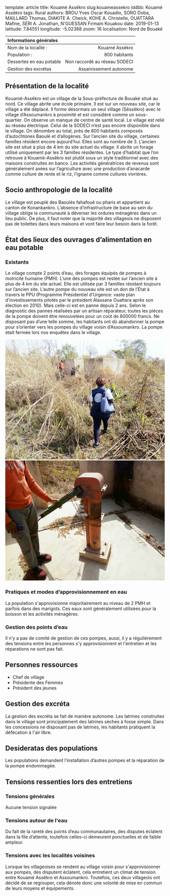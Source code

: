 template: article
title: Kouamé Assêkro
slug:kouameassekro
iddbb: Kouamé Assèkro
tags: Rural
authors: BROU Yves Oscar Kouadio, SORO Doba, MAILLARD Thomas, DIAKITE A. Cheick, KOHE A. Christelle, OUATTARA Mafine, SERI A. Jonathan, N'GUESSAN Firmain Kouakou
date: 2019-01-13
latitude:  7.84551
longitude: -5.02388
zoom: 16
localisation: Nord de Bouaké


|Informations générales||
|:--|--:|
| Nom de la localité : | Kouamé Assèkro | 
| Population : | 800 habitants | 
| Dessertes en eau potable | Non raccordé au réseau SODECI | 
| Gestion des excrétas | Assainissement autonome | 


## Présentation de la localité
Kouamé-Assêkro est un village de la Sous-préfecture de Bouaké situé au nord. Ce village abrite une école primaire. Il est sur un nouveau site, car le village a été déplacé. Il forme désormais un seul village (Sêssêkro) avec le village d’Assoumankro à proximité et est considéré comme un sous-quartier. On observe un manque de centre de santé local. Le village est relié au réseau électrique. Celui de la SODECI n’est pas encore disponible dans le village. On dénombre au total, près de 800 habitants composés d’autochtones Baoulé et d’allogènes.
Sur l’ancien site du village, certaines familles résident encore aujourd’hui. Elles sont au nombre de 3. L’ancien site est situé à plus de 4 km du site actuel du village. Il abrite un forage utilisé uniquement par les 3 familles résidentes.
Le type d’habitat que l’on retrouve à Kouamé-Assêkro est plutôt sous un style traditionnel avec des maisons construites en banco. 
Les activités génératrices de revenus sont généralement axées sur l’agriculture avec une production d’anacarde comme culture de rente et le riz, l’igname comme cultures vivrières.

## Socio anthropologie de la localité 

Le village est peuplé des Baoulés fahafouè ou pharis et appartient au canton de Konankankro. L’absence d’infrastructure de base au sein du village oblige la communauté à déverser les ordures ménagères dans un lieu public. De plus, il faut noter que la majorité des villageois ne disposent pas de toilettes dans leurs maisons et vont faire leur besoin dans la forêt.

## État des lieux des ouvrages d’alimentation en eau potable

### Existants
Le village compte 2 points d’eau, des forages équipés de pompes à motricité humaine (PMH). L’une des pompes est restée sur l’ancien site à plus de 4 km du site actuel. Elle est utilisée par 3 familles résidant toujours sur l’ancien site. L’autre pompe du nouveau site est un don de l’État à travers le PPU (Programme Présidentiel d'Urgence: vaste plan d'investissements pilotés par le président Alassane Ouattara après son élection en 2010). Mais celle-ci est en panne depuis 2 ans. Selon le diagnostic des pannes réalisées par un artisan réparateur, toutes les pièces de la pompe doivent être renouvelées pour un coût de 800000 francs.  Ne disposant pas d’une telle somme, les habitants ont dû abandonner la pompe pour s’orienter vers les pompes du village voisin d’Assoumankro.
La pompe était fermée lors nos enquêtes dans le village.   


![PMH en panne](images/kouameassekro1.jpg "PMH en panne")
![PMH en panne](images/kouameassekro2.jpg "PMH en panne")

### Pratiques et modes d’approvisionnement en eau

La population s'approvisionne majoritairement au niveau de 2 PMH et parfois dans des marigots. Ces eaux sont généralement utilisées pour la boisson et les activités ménagères. 

### Gestion des points d’eau
Il n’y a pas de comité de gestion de ces pompes, aussi, il y a régulièrement des tensions entre les personnes s'y approvisionnent et l'entretien et les réparations ne sont pas fait.

## Personnes ressources


* Chef de village 
* Présidente des Femmes                                
* Président des jeunes

## Gestion des excréta
La gestion des excréta se fait de manière autonome. Les latrines construites dans le village sont principalement des latrines sèches à fosse simple. Dans les concessions ne disposant pas de latrines, les habitants pratiquent la défécation à l'air libre. 

## Desideratas des populations

Les populations demandent l’installation d’autres pompes et la réparation de la pompe endommagée. 

## Tensions ressenties lors des entretiens

### Tensions générales
Aucune tension signalée

### Tensions autour de l'eau
Du fait de la rareté des points d’eau communautaires, des disputes éclatent dans la file d’attente, toutefois celles-ci demeurent ponctuelles et de faible ampleur.

### Tensions avec les localités voisines

Lorsque les villageoises se rendent au village voisin pour s'approvisionner aux pompes, des disputent éclatent, cela entretient un climat de tension entre Kouamé Assêkro et Assoumankro. Toutefois, ces deux villageois ont décidé de se regrouper, cela dénote donc une volonté de mise en commun de leurs moyens et équipements.

